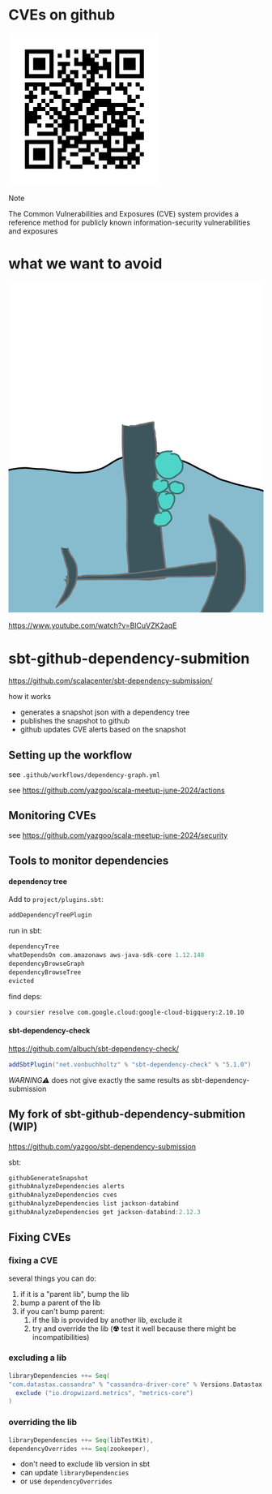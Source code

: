 # CVEs on github

<img src="repo.png" width="300"/>

> [!NOTE]
> The Common Vulnerabilities and Exposures (CVE) system provides a reference method 
> for publicly known information-security vulnerabilities and exposures

# what we want to avoid

![ventilation](ventilation.svg)

https://www.youtube.com/watch?v=BlCuVZK2aqE

# sbt-github-dependency-submition

https://github.com/scalacenter/sbt-dependency-submission/

how it works

- generates a snapshot json with a dependency tree
- publishes the snapshot to github
- github updates CVE alerts based on the snapshot

## Setting up the workflow

see `.github/workflows/dependency-graph.yml`

see https://github.com/yazgoo/scala-meetup-june-2024/actions

## Monitoring CVEs

see https://github.com/yazgoo/scala-meetup-june-2024/security

## Tools to monitor dependencies

#### dependency tree

Add to `project/plugins.sbt`:

```scala
addDependencyTreePlugin
```

run in sbt:

```scala
dependencyTree
whatDependsOn com.amazonaws aws-java-sdk-core 1.12.148
dependencyBrowseGraph
dependencyBrowseTree
evicted
```

find deps:

```bash
❯ coursier resolve com.google.cloud:google-cloud-bigquery:2.10.10
```

#### sbt-dependency-check

https://github.com/albuch/sbt-dependency-check/

```scala
addSbtPlugin("net.vonbuchholtz" % "sbt-dependency-check" % "5.1.0")
```

*WARNING⚠* does not give exactly the same results as sbt-dependency-submission

## My fork of sbt-github-dependency-submition (WIP)

https://github.com/yazgoo/sbt-dependency-submission

sbt:

```scala
githubGenerateSnapshot
githubAnalyzeDependencies alerts
githubAnalyzeDependencies cves
githubAnalyzeDependencies list jackson-databind
githubAnalyzeDependencies get jackson-databind:2.12.3
```

## Fixing CVEs

### fixing a CVE

several things you can do:

1. if it is a "parent lib", bump the lib
1. bump a parent of the lib
1. if you can't bump parent: 
    1. if the lib is provided by another lib, exclude it
    1. try and override the lib (**☢**  test it well because there might be incompatibilities)



### excluding a lib

```scala
libraryDependencies ++= Seq(
"com.datastax.cassandra" % "cassandra-driver-core" % Versions.Datastax
  exclude ("io.dropwizard.metrics", "metrics-core")
)
```


### overriding the lib

```scala
libraryDependencies ++= Seq(libTestKit),
dependencyOverrides ++= Seq(zookeeper),
```
- don't need to exclude lib version in sbt
- can update `libraryDependencies`
- or use `dependencyOverrides`
